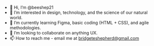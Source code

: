 - 👋 Hi, I’m @beeshep21
- 👀 I’m interested in design, technology, and the science of our natural world.
- 🌱 I’m currently learning Figma, basic coding (HTML + CSS), and agile methodologies.
- 💞️ I’m looking to collaborate on anything UX.
- 📫 How to reach me - email me at bridgeteshepherd@gmail.com

<!---
beeshep21/beeshep21 is a ✨ special ✨ repository because its `README.md` (this file) appears on your GitHub profile.
You can click the Preview link to take a look at your changes.
--->
